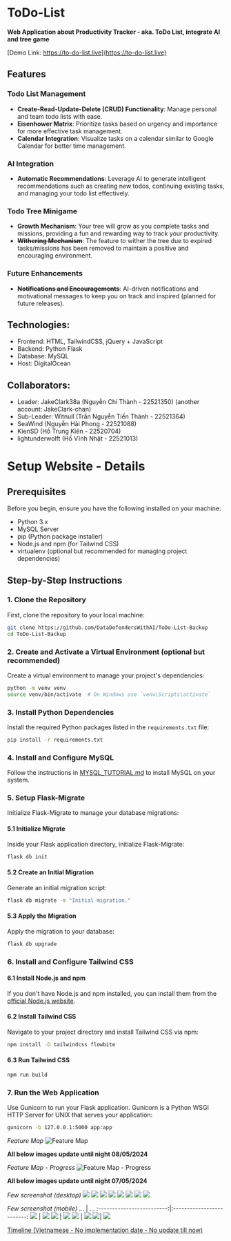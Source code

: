 # ToDo-List
**Web Application about Productivity Tracker - aka. ToDo List, integrate AI and tree game**

[Demo Link: https://to-do-list.live](https://to-do-list.live)

## Features

### Todo List Management
- **Create-Read-Update-Delete (CRUD) Functionality**: Manage personal and team todo lists with ease.
- **Eisenhower Matrix**: Prioritize tasks based on urgency and importance for more effective task management.
- **Calendar Integration**: Visualize tasks on a calendar similar to Google Calendar for better time management.

### AI Integration
- **Automatic Recommendations**: Leverage AI to generate intelligent recommendations such as creating new todos, continuing existing tasks, and managing your todo list effectively.

### Todo Tree Minigame
- **Growth Mechanism**: Your tree will grow as you complete tasks and missions, providing a fun and rewarding way to track your productivity.
- ~~**Withering Mechanism**~~: The feature to wither the tree due to expired tasks/missions has been removed to maintain a positive and encouraging environment.

### Future Enhancements
- ~~**Notifications and Encouragements**~~: AI-driven notifications and motivational messages to keep you on track and inspired (planned for future releases).

## Technologies:
- Frontend: HTML, TailwindCSS, jQuery + JavaScript
- Backend: Python Flask
- Database: MySQL
- Host: DigitalOcean

## Collaborators:
- Leader: JakeClark38a (Nguyễn Chí Thành - 22521350) (another account: JakeClark-chan)
- Sub-Leader: Witnull (Trần Nguyễn Tiến Thành - 22521364)
- SeaWind (Nguyễn Hải Phong - 22521088)
- KienSD (Hồ Trung Kiên - 22520704)
- lightunderwolft (Hồ Vĩnh Nhật - 22521013)

# Setup Website - Details

## Prerequisites

Before you begin, ensure you have the following installed on your machine:

- Python 3.x
- MySQL Server
- pip (Python package installer)
- Node.js and npm (for Tailwind CSS)
- virtualenv (optional but recommended for managing project dependencies)

## Step-by-Step Instructions

### 1. Clone the Repository

First, clone the repository to your local machine:

```sh
git clone https://github.com/DataDefendersWithAI/ToDo-List-Backup
cd ToDo-List-Backup
```

### 2. Create and Activate a Virtual Environment (optional but recommended)

Create a virtual environment to manage your project's dependencies:

```sh
python -m venv venv
source venv/bin/activate  # On Windows use `venv\Scripts\activate`
```

### 3. Install Python Dependencies

Install the required Python packages listed in the `requirements.txt` file:

```sh
pip install -r requirements.txt
```

### 4. Install and Configure MySQL

Follow the instructions in [MYSQL_TUTORIAL.md](MYSQL_TUTORIAL.md) to install MySQL on your system.

### 5. Setup Flask-Migrate

Initialize Flask-Migrate to manage your database migrations:

#### 5.1 Initialize Migrate

Inside your Flask application directory, initialize Flask-Migrate:

```sh
flask db init
```

#### 5.2 Create an Initial Migration

Generate an initial migration script:

```sh
flask db migrate -m "Initial migration."
```

#### 5.3 Apply the Migration

Apply the migration to your database:

```sh
flask db upgrade
```

### 6. Install and Configure Tailwind CSS

#### 6.1 Install Node.js and npm

If you don't have Node.js and npm installed, you can install them from the [official Node.js website](https://nodejs.org/).

#### 6.2 Install Tailwind CSS

Navigate to your project directory and install Tailwind CSS via npm:

```sh
npm install -D tailwindcss flowbite
```

#### 6.3 Run Tailwind CSS

```sh
npm run build
```

### 7. Run the Web Application

Use Gunicorn to run your Flask application. Gunicorn is a Python WSGI HTTP Server for UNIX that serves your application:

```sh
gunicorn -b 127.0.0.1:5000 app:app
```

*Feature Map*
![Feature Map](feature-map.png)

**All below images update until night 08/05/2024**

*Feature Map - Progress*
![Feature Map - Progress](feature-map-checked.png)

**All below images update until night 07/05/2024**

*Few screenshot (desktop)*
![](static/images/demoShot/desktop_mainPage.png)
![](static/images/demoShot/desktop_calendar.png)
![](static/images/demoShot/desktop_team.png)
![](static/images/demoShot/desktop_tree.png)
![](static/images/demoShot/desktop_mainPageLight.png)
![](static/images/demoShot/desktop_chatbot.png)
![](static/images/demoShot/desktop_profile.png)
![](static/images/demoShot/desktop_landing.png)

*Few screenshot (mobile)*
...             |  ...
:-------------------------:|:-------------------------:
![](static/images/demoShot/mobile_mainPage.png)  |  ![](static/images/demoShot/mobile_calendar.png)
![](static/images/demoShot/mobile_team.png) | ![](static/images/demoShot/mobile_tree.png)
![](static/images/demoShot/mobile_mainPageLight.png) | ![](static/images/demoShot/mobile_chatbot.png)
![](static/images/demoShot/mobile_profile.png)| ![](static/images/demoShot/mobile_landing.png)

[Timeline (Vietnamese - No implementation date - No update till now)](https://docs.google.com/spreadsheets/d/1MAMZZLN4X1kk-8I4zG77Cs-AGEdnr1_v/edit?usp=sharing&ouid=117486916258965576138&rtpof=true&sd=true)

